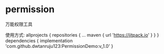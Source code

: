 # permission
万能权限工具

使用方式:
        allprojects {
		repositories {
			...
			maven { url 'https://jitpack.io' }
		}
	}
        dependencies {
	       implementation 'com.github.dwtanruju123:PermissionDemo:v_1.0'
	}

